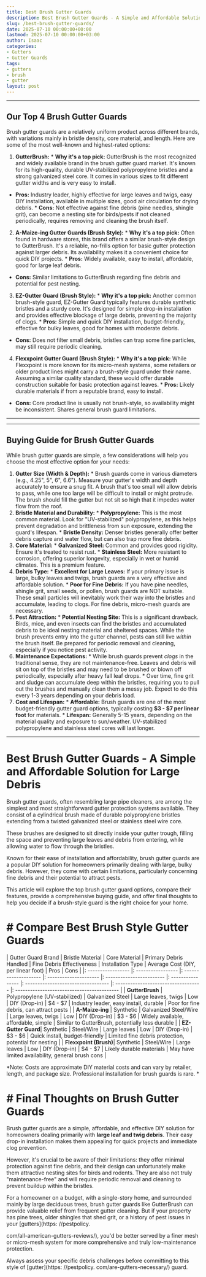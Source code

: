 ```yaml
---
title: Best Brush Gutter Guards
description: Best Brush Gutter Guards - A Simple and Affordable Solution for Large Debris Brush gutter guards, often resembling large pipe cleaners, are among the simplest...
slug: /best-brush-gutter-guards/
date: 2025-07-10 00:00:00+00:00
lastmod: 2025-07-10 00:00:00+03:00
author: Isaac
categories:
- Gutters
- Gutter Guards
tags:
- gutters
- brush
- gutter
layout: post
---
```

---
## Our Top 4 Brush Gutter Guards
Brush gutter guards are a relatively uniform product across different brands, with variations mainly in bristle density, core material, and length. Here are some of the most well-known and highest-rated options:
1. **GutterBrush:** * **Why it's a top pick:** GutterBrush is the most recognized and widely available brand in the brush gutter guard market. It's known for its high-quality, durable UV-stabilized polypropylene bristles and a strong galvanized steel core. It comes in various sizes to fit different gutter widths and is very easy to install.
* **Pros:** Industry leader, highly effective for large leaves and twigs, easy DIY installation, available in multiple sizes, good air circulation for drying debris. * **Cons:** Not effective against fine debris (pine needles, shingle grit), can become a nesting site for birds/pests if not cleaned periodically, requires removing and cleaning the brush itself.
2. **A-Maize-ing Gutter Guards (Brush Style):** * **Why it's a top pick:** Often found in hardware stores, this brand offers a similar brush-style design to GutterBrush. It's a reliable, no-frills option for basic gutter protection against larger debris. Its availability makes it a convenient choice for quick DIY projects. * **Pros:** Widely available, easy to install, affordable, good for large leaf debris.
* **Cons:** Similar limitations to GutterBrush regarding fine debris and potential for pest nesting.
3. **EZ-Gutter Guard (Brush Style):** * **Why it's a top pick:** Another common brush-style guard, EZ-Gutter Guard typically features durable synthetic bristles and a sturdy core. It's designed for simple drop-in installation and provides effective blockage of large debris, preventing the majority of clogs. * **Pros:** Simple and quick DIY installation, budget-friendly, effective for bulky leaves, good for homes with moderate debris.
* **Cons:** Does not filter small debris, bristles can trap some fine particles, may still require periodic cleaning.
4. **Flexxpoint Gutter Guard (Brush Style):** * **Why it's a top pick:** While Flexxpoint is more known for its micro-mesh systems, some retailers or older product lines might carry a brush-style guard under their name. Assuming a similar quality standard, these would offer durable construction suitable for basic protection against leaves. * **Pros:** Likely durable materials if from a reputable brand, easy to install.
* **Cons:** Core product line is usually not brush-style, so availability might be inconsistent. Shares general brush guard limitations.
---
---
## Buying Guide for Brush Gutter Guards
While brush gutter guards are simple, a few considerations will help you choose the most effective option for your needs:
1.  **Gutter Size (Width & Depth):** * Brush guards come in various diameters (e.g., 4.25", 5", 6", 6.6"). Measure your gutter's width and depth accurately to ensure a snug fit. A brush that's too small will allow debris to pass, while one too large will be difficult to install or might protrude. The brush should fill the gutter but not sit so high that it impedes water flow from the roof.
2.  **Bristle Material and Durability:** * **Polypropylene:** This is the most common material. Look for "UV-stabilized" polypropylene, as this helps prevent degradation and brittleness from sun exposure, extending the guard's lifespan. * **Bristle Density:** Denser bristles generally offer better debris capture and water flow, but can also trap more fine debris.
3.  **Core Material:** * **Galvanized Steel:** Common and provides good rigidity. Ensure it's treated to resist rust. * **Stainless Steel:** More resistant to corrosion, offering superior longevity, especially in wet or humid climates. This is a premium feature.
4.  **Debris Type:** * **Excellent for Large Leaves:** If your primary issue is large, bulky leaves and twigs, brush guards are a very effective and affordable solution. * **Poor for Fine Debris:** If you have pine needles, shingle grit, small seeds, or pollen, brush guards are NOT suitable. These small particles will inevitably work their way into the bristles and accumulate, leading to clogs. For fine debris, micro-mesh guards are necessary.
5.  **Pest Attraction:** * **Potential Nesting Site:** This is a significant drawback. Birds, mice, and even insects can find the bristles and accumulated debris to be ideal nesting material and sheltered spaces. While the brush prevents entry into the gutter channel, pests can still live *within* the brush itself. Be prepared for periodic removal and cleaning, especially if you notice pest activity.
6.  **Maintenance Expectations:** * While brush guards prevent *clogs* in the traditional sense, they are not maintenance-free. Leaves and debris will sit on top of the bristles and may need to be brushed or blown off periodically, especially after heavy fall leaf drops. * Over time, fine grit and sludge can accumulate deep within the bristles, requiring you to pull out the brushes and manually clean them  a messy job. Expect to do this every 1-3 years depending on your debris load.
7.  **Cost and Lifespan:** * **Affordable:** Brush guards are one of the most budget-friendly gutter guard options, typically costing **$3 - $7 per linear foot** for materials. * **Lifespan:** Generally 5-15 years, depending on the material quality and exposure to sun/weather. UV-stabilized polypropylene and stainless steel cores will last longer.
---

# Best Brush Gutter Guards - A Simple and Affordable Solution for Large Debris

Brush gutter guards, often resembling large pipe cleaners, are among the simplest and most straightforward gutter protection systems available. They consist of a cylindrical brush made of durable polypropylene bristles extending from a twisted galvanized steel or stainless steel wire core.

These brushes are designed to sit directly inside your gutter trough, filling the space and preventing large leaves and debris from entering, while allowing water to flow through the bristles.

Known for their ease of installation and affordability, brush gutter guards are a popular DIY solution for homeowners primarily dealing with large, bulky debris. However, they come with certain limitations, particularly concerning fine debris and their potential to attract pests.

This article will explore the top brush gutter guard options, compare their features, provide a comprehensive buying guide, and offer final thoughts to help you decide if a brush-style guard is the right choice for your home.

# # Compare Best Brush Style Gutter Guards

| Gutter Guard Brand | Bristle Material | Core Material | Primary Debris Handled | Fine Debris Effectiveness | Installation Type | Average Cost (DIY, per linear foot) | Pros | Cons | |: ----------------- |: ----------------- |: -------------------- |: --------------------- |: ------------------------ |: ---------------- |: ---------------------------------- |: ----------------------------------- |: ------------------------------------------ | | **GutterBrush** | Polypropylene (UV-stabilized) | Galvanized Steel | Large leaves, twigs | Low | DIY (Drop-in) | $4 - $7 | Industry leader, easy install, durable | Poor for fine debris, can attract pests | | **A-Maize-ing** | Synthetic | Galvanized Steel/Wire | Large leaves, twigs | Low | DIY (Drop-in) | $3 - $6 | Widely available, affordable, simple | Similar to GutterBrush, potentially less durable | | **EZ-Gutter Guard**| Synthetic | Steel/Wire | Large leaves | Low | DIY (Drop-in) | $3 - $6 | Quick install, budget-friendly | Limited fine debris protection, potential for nesting | | **Flexxpoint (Brush)**| Synthetic | Steel/Wire | Large leaves | Low | DIY (Drop-in) | $4 - $7 | Likely durable materials | May have limited availability, general brush cons |

*Note: Costs are approximate DIY material costs and can vary by retailer, length, and package size. Professional installation for brush guards is rare. *

# # Final Thoughts on Brush Gutter Guards

Brush gutter guards are a simple, affordable, and effective DIY solution for homeowners dealing primarily with **large leaf and twig debris**. Their easy drop-in installation makes them appealing for quick projects and immediate clog prevention.

However, it's crucial to be aware of their limitations: they offer minimal protection against fine debris, and their design can unfortunately make them attractive nesting sites for birds and rodents. They are also not truly "maintenance-free" and will require periodic removal and cleaning to prevent buildup within the bristles.

For a homeowner on a budget, with a single-story home, and surrounded mainly by large deciduous trees, brush gutter guards like GutterBrush can provide valuable relief from frequent gutter cleaning. But if your property has pine trees, older shingles that shed grit, or a history of pest issues in your [gutters](https: //pestpolicy.

com/all-american-gutters-reviews/), you'd be better served by a finer mesh or micro-mesh system for more comprehensive and truly low-maintenance protection.

Always assess your specific debris challenges before committing to this style of [gutter](https: //pestpolicy. com/are-gutters-necessary/) guard.
